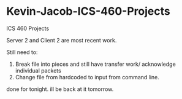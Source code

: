 # Kevin-Jacob-ICS-460-Projects
ICS 460 Projects

Server 2 and Client 2 are most recent work.

Still need to:
  1. Break file into pieces and still have transfer work/ acknowledge individual packets
  2. Change file from hardcoded to input from command line.
  
  done for tonight.  ill be back at it tomorrow.
